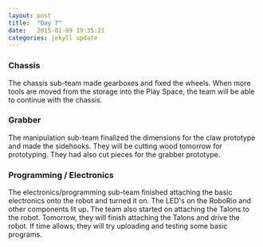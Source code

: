```yaml
---
layout: post
title:  "Day 7"
date:   2015-01-09 19:35:21
categories: jekyll update
---
```

### Chassis

The chassis sub-team made gearboxes and fixed the wheels. When more tools are
moved from the storage into the Play Space, the team will be able to continue
with the chassis.

### Grabber

The manipulation sub-team finalized the dimensions for the claw prototype and
made the sidehooks. They will be cutting wood tomorrow for prototyping. They had
also cut pieces for the grabber prototype.

### Programming / Electronics

The electronics/programming sub-team finished attaching the basic electronics
onto the robot and turned it on. The LED's on the RoboRio and other components
lit up. The team also started on attaching the Talons to the robot. Tomorrow,
they will finish attaching the Talons and drive the robot. If time allows, they
will try uploading and testing some basic programs.
